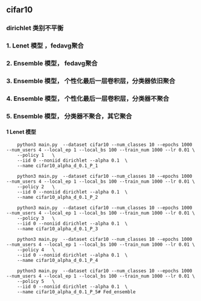 ## cifar10


###     dirichlet 类别不平衡
### 1.  Lenet 模型 ，fedavg聚合
### 2.  Ensemble 模型， fedavg聚合
### 3.  Ensemble 模型， 个性化最后一层卷积层，分类器依旧聚合
### 4.  Ensemble 模型， 个性化最后一层卷积层，分类器不聚合
### 5.  Ensemble 模型， 分类器不聚合，其它聚合
####     1 Lenet 模型
        python3 main.py  --dataset cifar10 --num_classes 10 --epochs 1000 --num_users 4 --local_ep 1 --local_bs 100 --train_num 1000 --lr 0.01 \
        --policy 1   \
        --iid 0 --noniid dirichlet --alpha 0.1  \
        --name cifar10_alpha_d_0.1_P_1

        python3 main.py  --dataset cifar10 --num_classes 10 --epochs 1000 --num_users 4 --local_ep 1 --local_bs 100 --train_num 1000 --lr 0.01 \
        --policy 2   \
        --iid 0 --noniid dirichlet --alpha 0.1  \
        --name cifar10_alpha_d_0.1_P_2

        python3 main.py  --dataset cifar10 --num_classes 10 --epochs 1000 --num_users 4 --local_ep 1 --local_bs 100 --train_num 1000 --lr 0.01 \
        --policy 3   \
        --iid 0 --noniid dirichlet --alpha 0.1  \
        --name cifar10_alpha_d_0.1_P_3

        python3 main.py  --dataset cifar10 --num_classes 10 --epochs 1000 --num_users 4 --local_ep 1 --local_bs 100 --train_num 1000 --lr 0.01 \
        --policy 4   \
        --iid 0 --noniid dirichlet --alpha 0.1  \
        --name cifar10_alpha_d_0.1_P_4

        python3 main.py  --dataset cifar10 --num_classes 10 --epochs 1000 --num_users 4 --local_ep 1 --local_bs 100 --train_num 1000 --lr 0.01 \
        --policy 5   \
        --iid 0 --noniid dirichlet --alpha 0.1  \
        --name cifar10_alpha_d_0.1_P_5# Fed_ensemble
